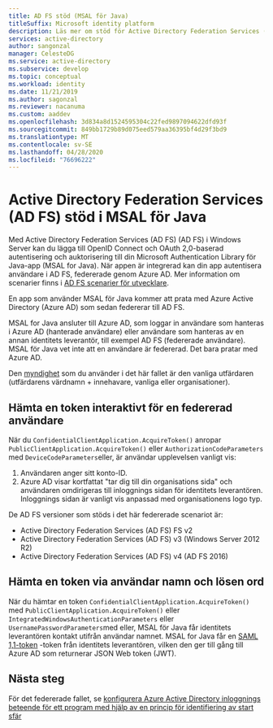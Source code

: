 ```yaml
---
title: AD FS stöd (MSAL för Java)
titleSuffix: Microsoft identity platform
description: Läs mer om stöd för Active Directory Federation Services (AD FS) (AD FS) i Microsoft Authentication Library för Java (MSAL4j).
services: active-directory
author: sangonzal
manager: CelesteDG
ms.service: active-directory
ms.subservice: develop
ms.topic: conceptual
ms.workload: identity
ms.date: 11/21/2019
ms.author: sagonzal
ms.reviewer: nacanuma
ms.custom: aaddev
ms.openlocfilehash: 3d834a8d1524595304c22fed9897094622dfd93f
ms.sourcegitcommit: 849bb1729b89d075eed579aa36395bf4d29f3bd9
ms.translationtype: MT
ms.contentlocale: sv-SE
ms.lasthandoff: 04/28/2020
ms.locfileid: "76696222"
---
```

# <a name="active-directory-federation-services-support-in-msal-for-java"></a>Active Directory Federation Services (AD FS) stöd i MSAL för Java

Med Active Directory Federation Services (AD FS) (AD FS) i Windows Server kan du lägga till OpenID Connect och OAuth 2,0-baserad autentisering och auktorisering till din Microsoft Authentication Library för Java-app (MSAL for Java). När appen är integrerad kan din app autentisera användare i AD FS, federerade genom Azure AD. Mer information om scenarier finns i [AD FS scenarier för utvecklare](/windows-server/identity/ad-fs/ad-fs-development).

En app som använder MSAL för Java kommer att prata med Azure Active Directory (Azure AD) som sedan federerar till AD FS.

MSAL for Java ansluter till Azure AD, som loggar in användare som hanteras i Azure AD (hanterade användare) eller användare som hanteras av en annan identitets leverantör, till exempel AD FS (federerade användare). MSAL för Java vet inte att en användare är federerad. Det bara pratar med Azure AD.

Den [myndighet](msal-client-application-configuration.md#authority) som du använder i det här fallet är den vanliga utfärdaren (utfärdarens värdnamn + innehavare, vanliga eller organisationer).

## <a name="acquire-a-token-interactively-for-a-federated-user"></a>Hämta en token interaktivt för en federerad användare

När du `ConfidentialClientApplication.AcquireToken()` anropar `PublicClientApplication.AcquireToken()` eller `AuthorizationCodeParameters` med `DeviceCodeParameters`eller, är användar upplevelsen vanligt vis:

1. Användaren anger sitt konto-ID.
2. Azure AD visar kortfattat "tar dig till din organisations sida" och användaren omdirigeras till inloggnings sidan för identitets leverantören. Inloggnings sidan är vanligt vis anpassad med organisationens logo typ.

De AD FS versioner som stöds i det här federerade scenariot är:
- Active Directory Federation Services (AD FS) FS v2
- Active Directory Federation Services (AD FS) v3 (Windows Server 2012 R2)
- Active Directory Federation Services (AD FS) v4 (AD FS 2016)

## <a name="acquire-a-token-via-username-and-password"></a>Hämta en token via användar namn och lösen ord

När du hämtar en token `ConfidentialClientApplication.AcquireToken()` med `PublicClientApplication.AcquireToken()` eller `IntegratedWindowsAuthenticationParameters` eller `UsernamePasswordParameters`med eller, MSAL för Java får identitets leverantören kontakt utifrån användar namnet. MSAL for Java får en [SAML 1,1-token](reference-saml-tokens.md) -token från identitets leverantören, vilken den ger till gång till Azure AD som returnerar JSON Web token (JWT).

## <a name="next-steps"></a>Nästa steg

För det federerade fallet, se [konfigurera Azure Active Directory inloggnings beteende för ett program med hjälp av en princip för identifiering av start sfär](https://docs.microsoft.com/azure/active-directory/manage-apps/configure-authentication-for-federated-users-portal)